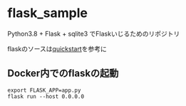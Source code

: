 # flask_sample
Python3.8 + Flask + sqlite3 でFlaskいじるためのリポジトリ

flaskのソースは[quickstart](https://flask.palletsprojects.com/en/1.1.x/quickstart/)を参考に


## Docker内でのflaskの起動
```
export FLASK_APP=app.py
flask run --host 0.0.0.0
```
